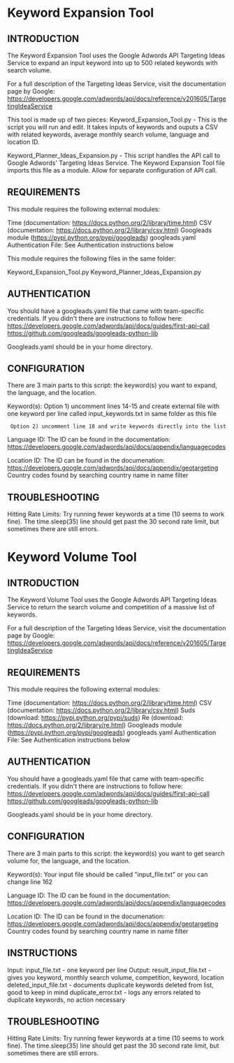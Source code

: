 
# Keyword Expansion Tool


INTRODUCTION
------------

The Keyword Expansion Tool uses the Google Adwords API Targeting Ideas Service to expand an input keyword into up to 500 related keywords with search volume.

  For a full description of the Targeting Ideas Service, visit the documentation page by Google:
   https://developers.google.com/adwords/api/docs/reference/v201605/TargetingIdeaService

This tool is made up of two pieces:
  Keyword_Expansion_Tool.py - 
   This is the script you will run and edit. It takes inputs of keywords and ouputs a CSV with related keywords, average monthly search volume, language and location ID.

  Keyword_Planner_Ideas_Expansion.py - 
   This script handles the API call to Google Adwords' Targeting Ideas Service. The Keyword Expansion Tool file imports this file as a module. Allow for separate configuration of API call.



REQUIREMENTS
------------

This module requires the following external modules:

  Time (documentation: https://docs.python.org/2/library/time.html)
  CSV (documentation: https://docs.python.org/2/library/csv.html)
  Googleads module (https://pypi.python.org/pypi/googleads)
  googleads.yaml Authentication File:
 	 See Authentication instructions below

This module requires the following files in the same folder:

  Keyword_Expansion_Tool.py
  Keyword_Planner_Ideas_Expansion.py



AUTHENTICATION
-------------

You should have a googleads.yaml file that came with team-specific credentials. If you didn't there are instructions to follow here: 
	https://developers.google.com/adwords/api/docs/guides/first-api-call
	https://github.com/googleads/googleads-python-lib

 Googleads.yaml should be in your home directory.



CONFIGURATION
-------------

There are 3 main parts to this script: the keyword(s) you want to expand, the language, and the location.

  Keyword(s):
	 Option 1) uncomment lines 14-15 and create external file with one keyword per line
	  called input_keywords.txt in same folder as this file

	 Option 2) uncomment line 18 and write keywords directly into the list	

  Language ID:
 	 The ID can be found in the documentation: https://developers.google.com/adwords/api/docs/appendix/languagecodes

  Location ID: 
 	 The ID can be found in the documenation: https://developers.google.com/adwords/api/docs/appendix/geotargeting
	 Country codes found by searching country name in name filter



TROUBLESHOOTING
-------------

Hitting Rate Limits: Try running fewer keywords at a time (10 seems to work fine). The time.sleep(35) line should get past the 30 second rate limit, but sometimes there are still errors.


# Keyword Volume Tool

INTRODUCTION
------------

The Keyword Volume Tool uses the Google Adwords API Targeting Ideas Service to return the search volume and competition of a massive list of keywords.

  For a full description of the Targeting Ideas Service, visit the documentation page by Google:
   https://developers.google.com/adwords/api/docs/reference/v201605/TargetingIdeaService


REQUIREMENTS
------------

This module requires the following external modules:

  Time (documentation: https://docs.python.org/2/library/time.html)
  CSV (documentation: https://docs.python.org/2/library/csv.html)
  Suds (download: https://pypi.python.org/pypi/suds)
  Re (download: https://docs.python.org/2/library/re.html)
  Googleads module (https://pypi.python.org/pypi/googleads)
  googleads.yaml Authentication File:
 	 See Authentication instructions below


AUTHENTICATION
-------------

You should have a googleads.yaml file that came with team-specific credentials. If you didn't there are instructions to follow here: 
	https://developers.google.com/adwords/api/docs/guides/first-api-call
	https://github.com/googleads/googleads-python-lib

 Googleads.yaml should be in your home directory.



CONFIGURATION
-------------

There are 3 main parts to this script: the keyword(s) you want to get search volume for, the language, and the location.

  Keyword(s):
	 Your input file should be called "input_file.txt" or you can change line 162

  Language ID:
 	 The ID can be found in the documentation: https://developers.google.com/adwords/api/docs/appendix/languagecodes

  Location ID: 
 	 The ID can be found in the documenation: https://developers.google.com/adwords/api/docs/appendix/geotargeting
	 Country codes found by searching country name in name filter


INSTRUCTIONS
-------------
Input: 
	input_file.txt 			- 	one keyword per line
Output: 
	result_input_file.txt 	- 	gives you keyword, monthly search volume, competition, keyword, location
	deleted_input_file.txt 	- 	documents duplicate keywords deleted from list, good to keep in mind
	duplicate_error.txt 	- 	logs any errors related to duplicate keywords, no action necessary


TROUBLESHOOTING
-------------

Hitting Rate Limits: Try running fewer keywords at a time (10 seems to work fine). The time.sleep(35) line should get past the 30 second rate limit, but sometimes there are still errors.

